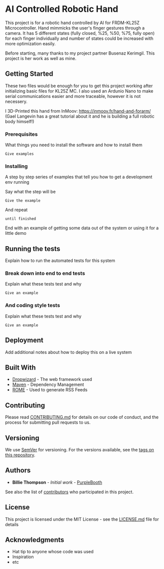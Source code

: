 # AI Controlled Robotic Hand

This project is for a robotic hand controlled by AI for FRDM-KL25Z Microcontroller. Hand mimmicks the user's finger gestures through a camera. It has 5 different states (fully closed, %25, %50, %75, fully open) for each finger individually and number of states could be increased with more optimization easily.

Before starting, many thanks to my project partner Busenaz Kerimgil. This project is her work as well as mine. 

## Getting Started

These two files would be enough for you to get this project working after initializing basic files for KL25Z MC. I also used an Ardunio Nano to make serial communications easier and more traceable, however it is not necessery. 

I 3D-Printed this hand from InMoov: https://inmoov.fr/hand-and-forarm/ (Gael Langevin has a great tutorial about it and he is building a full robotic body himself!)

### Prerequisites

What things you need to install the software and how to install them

```
Give examples
```

### Installing

A step by step series of examples that tell you how to get a development env running

Say what the step will be

```
Give the example
```

And repeat

```
until finished
```

End with an example of getting some data out of the system or using it for a little demo

## Running the tests

Explain how to run the automated tests for this system

### Break down into end to end tests

Explain what these tests test and why

```
Give an example
```

### And coding style tests

Explain what these tests test and why

```
Give an example
```

## Deployment

Add additional notes about how to deploy this on a live system

## Built With

* [Dropwizard](http://www.dropwizard.io/1.0.2/docs/) - The web framework used
* [Maven](https://maven.apache.org/) - Dependency Management
* [ROME](https://rometools.github.io/rome/) - Used to generate RSS Feeds

## Contributing

Please read [CONTRIBUTING.md](https://gist.github.com/PurpleBooth/b24679402957c63ec426) for details on our code of conduct, and the process for submitting pull requests to us.

## Versioning

We use [SemVer](http://semver.org/) for versioning. For the versions available, see the [tags on this repository](https://github.com/your/project/tags). 

## Authors

* **Billie Thompson** - *Initial work* - [PurpleBooth](https://github.com/PurpleBooth)

See also the list of [contributors](https://github.com/your/project/contributors) who participated in this project.

## License

This project is licensed under the MIT License - see the [LICENSE.md](LICENSE.md) file for details

## Acknowledgments

* Hat tip to anyone whose code was used
* Inspiration
* etc

